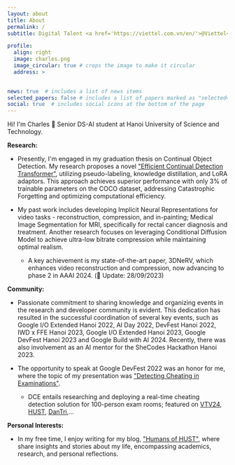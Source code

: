 ```yaml
---
layout: about
title: About
permalink: /
subtitle: Digital Talent <a href='https://viettel.com.vn/en/'>@Viettel</a>, Organizer <a href='https://gdg.community.dev/gdg-ha-noi/'>@GDGHanoi</a> | ex VinBrain

profile:
  align: right
  image: charles.png
  image_circular: true # crops the image to make it circular
  address: >
   

news: true  # includes a list of news items
selected_papers: false # includes a list of papers marked as "selected={true}"
social: true  # includes social icons at the bottom of the page
---
```

Hi! I'm Charles 🤗 Senior DS-AI student at Hanoi University of Science and Technology.

**Research:** 
* Presently, I'm engaged in my graduation thesis on Continual Object Detection. My research proposes a novel ["Efficient Continual Detection Transformer"](https://www.linkedin.com/feed/update/urn:li:activity:7209885129920368640/), utilizing pseudo-labeling, knowledge distillation, and LoRA adaptors. This approach achieves superior performance with only 3% of trainable parameters on the COCO dataset, addressing Catastrophic Forgetting and optimizing computational efficiency.  
  
* My past work includes developing Implicit Neural Representations for video tasks - reconstruction, compression, and in-painting; Medical Image Segmentation for MRI, specifically for rectal cancer diagnosis and treatment. Another research focuses on leveraging Conditional Diffusion Model to achieve ultra-low bitrate compression while maintaining optimal realism.
  * A key achievement is my state-of-the-art paper, 3DNeRV, which enhances video reconstruction and compression, now advancing to phase 2 in AAAI 2024. (🎉 Update: 28/09/2023)

**Community:** 

* Passionate commitment to sharing knowledge and organizing events in the research and developer community is evident. This dedication has resulted in the successful coordination of several key events, such as Google I/O Extended Hanoi 2022, AI Day 2022, DevFest Hanoi 2022, IWD x FFE Hanoi 2023, Google I/O Extended Hanoi 2023, Google DevFest Hanoi 2023 and Google Build with AI 2024. Recently, there was also involvement as an AI mentor for the SheCodes Hackathon Hanoi 2023.
  
* The opportunity to speak at Google DevFest 2022 was an honor for me, where the topic of my presentation was ["Detecting Cheating in Examinations"](https://www.facebook.com/GDGhanoi/photos/a.295913770557546/2473122272836674/).
  * DCE entails researching and deploying a real-time cheating detection solution for 100-person exam rooms; featured on [VTV24](https://www.facebook.com/tintucvtv24/videos/772744667380774), [HUST](https://hust.edu.vn/vi/news/tin-tuc-su-kien/phan-mem-chong-gian-lan-thi-cu-duoc-nhom-sinh-vien-thu-nghiem-thanh-cong-648900.html), [DanTri](https://dantri.com.vn/giao-duc/phan-mem-chong-gian-lan-thi-cu-duoc-nhom-sinh-vien-thu-nghiem-thanh-cong-20220906211003512.htm),...

**Personal Interests:** 

* In my free time, I enjoy writing for my blog, ["Humans of HUST"](https://www.facebook.com/pageofhumanshust), where share insights and stories about my life, encompassing academics, research, and personal reflections.